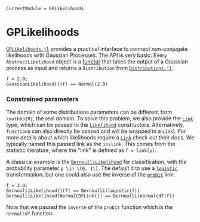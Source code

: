 ```@meta
CurrentModule = GPLikelihoods
```
# GPLikelihoods

[`GPLikelihoods.jl`](https://github.com/JuliaGaussianProcesses/GPLikelihoods.jl) provides a practical interface to connect non-conjugate likelihoods
with Gaussian Processes.
The API is very basic: Every `AbstractLikelihood` object is a [functor](https://docs.julialang.org/en/v1/manual/methods/#Function-like-objects-1)
that takes the output of a Gaussian process as input and returns a 
`Distribution` from [`Distributions.jl`](https://github.com/JuliaStats/Distributions.jl). 

```@repl
f = 2.0;
GaussianLikelihood()(f) == Normal(2.0)
```

### Constrained parameters

The domain of some distributions parameters can be different from 
``\mathbb{R}``, the real domain.
To solve this problem, we also provide the [`Link`](@ref) type, which can be
passed to the [`Likelihood`](@ref) constructors.
Alternatively, `function`s can also directly be passed and will be wrapped in a `Link`).
For more details about which likelihoods require a [`Link`](@ref) check out their docs.
We typically named this passed link as the `invlink`.
This comes from the  statistic literature, where the "link" is defined as `f = link(y)`.

A classical example is the [`BernoulliLikelihood`](@ref) for classification, with the probability parameter ``p \in \[0, 1\]``.
The default it to use a [`logistic`](https://en.wikipedia.org/wiki/Logistic_function) transformation, but one could also use the inverse of the [`probit`](https://en.wikipedia.org/wiki/Probit) link:

```@repl
f = 2.0;
BernoulliLikelihood()(f) == Bernoulli(logistic(f))
BernoulliLikelihood(NormalCDFLink()) == Bernoulli(normalcdf(f))
```
Note that we passed the `inverse` of the `probit` function which is the `normalcdf` function.